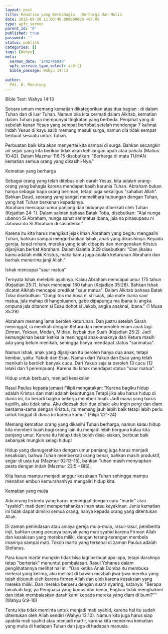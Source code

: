 ```yaml
---
layout: post
title: Kematian yang Berbahagia,  Berharga dan Mulia
date: 2015-09-20 11:00:40.000000000 +07:00
type: wpfc_sermon
parent_id: '0'
published: true
password: ''
status: publish
categories: []
tags: [Wahyu]
meta:
  sermon_date: '1442746840'
  wpfc_service_type_select: a:0:{}
  bible_passage: Wahyu 14:13
  
author:
  Pdt. B. Manurung
---
```

<p>Bible Text: Wahyu 14:13</p>
<p>Secara umum memang kematian dikategorikan atas dua bagian : di dalam Tuhan dan di luar Tuhan. Namun bila kita cermati dalam Alkitab, kematian dalam Tuhan juga mempunyai tingkatan yang berbeda. Penjahat yang di sebelah kanan Yesus yang sempat bertobat setelah mendengar 7 kalimat indah Yesus di kayu salib memang masuk surga, namun dia tidak sempat berbuat sesuatu untuk Tuhan. </p>
<p>Perbuatan baik kita akan menyertai kita sampai di surga. Bahkan secangkir air sejuk yang kita berikan tidak akan kehilangan upah atau pahala (Matius 10:42).  Dalam Mazmur 116:15 disebutkan: "Berharga di mata TUHAN kematian semua orang yang dikasihi-Nya."</p>
<p>Kematian yang berharga</p>
<p>Sebagai orang yang telah ditebus oleh darah Yesus, kita adalah orang-orang yang bahagia karena mendapat kasih karunia Tuhan. Abraham bukan hanya sebagai bapa orang beriman, tetapi juga sekaligus "sahabat Allah". Bahkan Daud, seorang yang sangat memelihara hubungan dengan Tuhan, yang hati Tuhan berkenan kepadanya.<br />
Abraham mencapai umur panjang dan hidupnya diberkati oleh Tuhan (Kejadian 24: 1). Dalam salinan bahasa Batak Toba, disebutkan: "Alai nunga ubanon Si Abraham, nunga sahat sarimatua ibana, jala na pinasupasu ni Jahowa do Si Abraham di sasudenai."</p>
<p>Karena itu kita harus mengikut jejak iman Abraham yang begitu mengasihi Tuhan, bahkan sampai mengorbankan Ishak, anak yang dikasihinya. Kepada gereja, Israel rohani, mereka yang telah dibaptis dan mengenakan Kristus dijanjikan berkat Abraham. Dalam Galatia 3:29 disebutkan: "Dan jikalau kamu adalah milik Kristus, maka kamu juga adalah keturunan Abraham dan berhak menerima janji Allah."</p>
<p>Ishak mencapai "saur matua"</p>
<p>Ternyata Ishak melebihi ayahnya. Kalau Abraham mencapai umur 175 tahun (Kejadian 25:7), Ishak mencapai  180 tahun (Kejadian 35:28). Bahkan Ishak dicatat Alkitab mencapai predikat "saur matua". Dalam Alkitab bahasa Batak Toba disebutkan: "Dungi tos ma hosa ni si Isaak, jala mate ibana saur matua, jala mahap di hangoluanon, gabe dipapungu ma ibana tu angka ompuna jala ditanom si Esau dohot si Jakob, angka anaknai, ibana." (1 Musa 35:29)</p>
<p>Abraham memang lama beroleh keturunan. Dan justru setelah Sarah meninggal, ia menikah dengan Ketura dan memperoleh enam anak lagi: Zimran, Yoksan, Medan, Midian, Isybak dan Suah (Kejadian 25:2). Jadi kemungkinan besar ketika ia meninggal anak-anaknya dari Ketura masih ada yang belum menikah, sehingga hanya mendapat status "sarimatua".</p>
<p>Namun Ishak, anak yang dijanjikan itu beroleh hanya dua anak, tetapi kembar, yaitu: Yakub dan Esau. Namun dari Yakub dan Esau yang telah menikah ia beroleh banyak cucu. Dari Yakub saja ia beroleh 13 cucu (12 lelaki dan 1 perempuan). Karena itu Ishak mendapat status "saur matua".</p>
<p>Hidup untuk berbuah, menjadi kesaksian</p>
<p>Rasul Paulus kepada jemaat Filipii mengatakan: "Karena bagiku hidup adalah Kristus dan mati adalah keuntungan.Tetapi jika aku harus hidup di dunia ini, itu berarti bagiku bekerja memberi buah. Jadi mana yang harus kupilih, aku tidak tahu. Aku didesak dari dua pihak: aku ingin pergi dan diam bersama-sama dengan Kristus, itu memang jauh lebih baik tetapi lebih perlu untuk tinggal di dunia ini karena kamu." (Filipi 1:21-24)</p>
<p>Memang kematian orang yang dikasihi Tuhan berharga, namun kalau hidup kita memberi buah bagi orang lain itu menjadi lebih berguna kalau kita panjang umur. Karena itu hidup tidak boleh disia-siakan, berbuat baik sebanyak mungkin selagi hidup!</p>
<p>Hidup yang dianugerahkan dengan umur panjang juga harus menjadi kesaksian, bahwa Tuhan memberkati orang benar, bahkan masih produktif, segar di usia tua (Mazmur 92:13–15), bahkan Tuhan masih menyiapkan pesta dengan indah (Mazmur 23:5 – BIS).</p>
<p>Kita harus mampu menjadi anggur kesukaan Tuhan sehingga mampu menahan embun kemurahanNya mengaliri hidup kita.</p>
<p>Kematian yang mulia</p>
<p>Ada orang tertentu yang harus meninggal dengan cara "martir" atau "syahid": mati demi mempertahankan iman atau keyakinan. Jenis kematian ini tidak dapat dimiliki semua orang, hanya kepada orang yang ditentukan Allah.</p>
<p>Di zaman penindasan atau aniaya gereja mula-mula, rasul-rasul, pemberita Injil, bahkan orang percaya banyak yang mati syahid karena Firman Allah dan kesakisan yang mereka miliki, dengan terang-terangan membela imannya sampai mati. Tokoh martir yang terkenal di zaman Paulus adalah Stefanus.</p>
<p>Para kaum martir mungkin tidak bisa lagi berbuat apa-apa, tetapi darahnya tetap "berteriak" menuntut pembalasan. Rasul Yohanes dalam penglihatannya melihat hal ini: "Dan ketika Anak Domba itu membuka meterai yang kelima, aku melihat di bawah mezbah jiwa-jiwa mereka yang telah dibunuh oleh karena firman Allah dan oleh karena kesaksian yang mereka miliki. Dan mereka berseru dengan suara nyaring, katanya: "Berapa lamakah lagi, ya Penguasa yang kudus dan benar, Engkau tidak menghakimi dan tidak membalaskan darah kami kepada mereka yang diam di bumi?"" (Wahyu 6:9-10)</p>
<p>Tentu kita tidak meminta untuk menjadi mati syahid, karena hal itu sudah ditentukan oleh Allah sendiri (Wahyu 13:10). Namun kita juga harus siap apabila mati syahid atau menjadi martir, karena kita menerima kematian yang mulia di hadapan Tuhan dan juga di hadapan manusia.</p>
